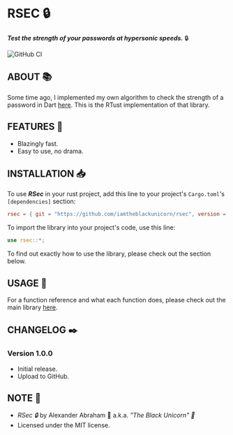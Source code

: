# RSEC :lock:

***Test the strength of your passwords at hypersonic speeds.*** :lock:

![GitHub CI](https://github.com/iamtheblackunicorn/rsec/actions/workflows/rust.yml/badge.svg)

## ABOUT :books:

Some time ago, I implemented my own algorithm to check the strength of a password in Dart [here](https://github.com/iamtheblackunicorn/securitycheck). This is the RTust implementation of that library.

## FEATURES :test_tube:

- Blazingly fast.
- Easy to use, no drama.

## INSTALLATION :inbox_tray:

To use ***RSec*** in your rust project, add this line to your project's `Cargo.toml`'s `[dependencies]` section:

```TOML
rsec = { git = "https://github.com/iamtheblackunicorn/rsec", version = "1.0.0" }
```

To import the library into your project's code, use this line:

```Rust
use rsec::*;
```

To find out exactly how to use the library, please check out the section below.

## USAGE :hammer:

For a function reference and what each function does, please check out the main library [here](src/lib.rs).

## CHANGELOG :black_nib:

### Version 1.0.0

- Initial release.
- Upload to GitHub.

## NOTE :scroll:

- *RSec :lock:* by Alexander Abraham :black_heart: a.k.a. *"The Black Unicorn" :unicorn:*
- Licensed under the MIT license.

